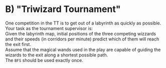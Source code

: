 # B) "Triwizard Tournament"

One competition in the TT is to get out of a labyrinth as quickly as possible.<br>
Your task as the tournament supervisor is:<br>
Given the labyrinth map, initial positions of the three competing wizzards and their speeds (in corridors per minute)
predict which of them will reach the exit first. <br>
Assume that the magical wands used in the play are capable of guiding the wizards to the exit along a shortest possible path.<br> 
The `BFS` should be used exactly once.<br>
 
